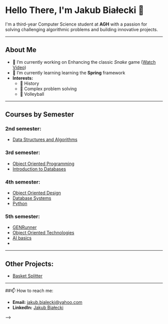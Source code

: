 # Hello There, I'm Jakub Białecki 👋

I'm a third-year Computer Science student at **AGH** with a passion for solving challenging algorithmic problems and building innovative projects.

---

## About Me
- 🔭 I’m currently working on Enhancing the classic *Snake* game ([Watch Video](https://www.youtube.com/watch?v=TOpBcfbAgPg))
- 🌱 I’m currently learning learning the **Spring** framework
- **Interests:**  
  - 📜 History  
  - 🧩 Complex problem solving  
  - 🏐 Volleyball
---

## Courses by Semester

### 2nd semester:
- [Data Structures and Algorithms](https://github.com/Whitecki/ASD)
### 3rd semester:
- [Object Oriented Programming](https://github.com/Whitecki/JavaOOPProject)
- [Introduction to Databases](https://github.com/Whitecki/RelationalDB)  
### 4th semester:
- [Object Oriented Design](https://github.com/Whitecki/Object-Oriented-Design)
- [Database Systems](https://github.com/Whitecki/NO_SQL_DB)
- [Python](https://github.com/Whitecki/Guest-Hub)
### 5th semester:
- [GENRunner](https://github.com/Whitecki/GenRunner)
- [Object Oriented Technologies](https://github.com/Whitecki/Object-Oriented-Technologies)
- [AI basics](https://github.com/Whitecki/sztuczna-inteligencja)
- []()

---

## Other Projects:

- [Basket Splitter](https://github.com/Whitecki/Guest-Hub)


---

##📫 How to reach me:

- **Email:** [jakub.bialecki@yahoo.com](mailto:jakub.bialecki@yahoo.com)
- **LinkedIn:** [Jakub Białecki](https://www.linkedin.com/in/jakub-bia%C5%82ecki-303682300/)

-->
